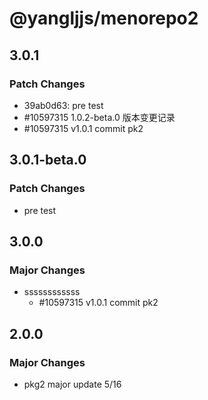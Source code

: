 # @yangljjs/menorepo2

## 3.0.1

### Patch Changes

- 39ab0d63: pre test
- #10597315 1.0.2-beta.0 版本变更记录
- #10597315  v1.0.1 commit  pk2


## 3.0.1-beta.0

### Patch Changes

- pre test

## 3.0.0

### Major Changes

- ssssssssssss
  - #10597315 v1.0.1 commit pk2

## 2.0.0

### Major Changes

- pkg2 major update 5/16
